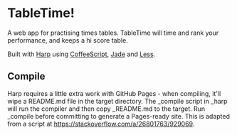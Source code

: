 # TableTime!

A web app for practising times tables. TableTime will time and rank your performance, and keeps a hi score table.

Built with [Harp](https://github.com/sintaxi/harp) using [CoffeeScript](https://github.com/jashkenas/coffeescript/), [Jade](https://github.com/pugjs/pug) and [Less](https://github.com/less/less.js).

## Compile

Harp requires a little extra work with GitHub Pages - when compiling, it'll wipe a README.md file in the target directory. The _compile script in _harp will run the compiler and then copy _README.md to the target. Run _compile before committing to generate a Pages-ready site. This is adapted from a script at https://stackoverflow.com/a/26801763/929069.